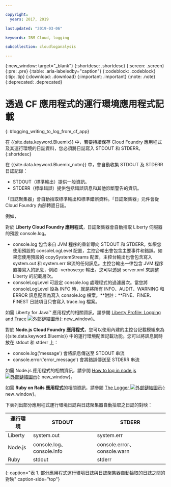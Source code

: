 ```yaml
---

copyright:
  years: 2017, 2019

lastupdated: "2019-03-06"

keywords: IBM Cloud, logging

subcollection: cloudloganalysis

---
```


{:new_window: target="_blank"}
{:shortdesc: .shortdesc}
{:screen: .screen}
{:pre: .pre}
{:table: .aria-labeledby="caption"}
{:codeblock: .codeblock}
{:tip: .tip}
{:download: .download}
{:important: .important}
{:note: .note}
{:deprecated: .deprecated}

# 透過 CF 應用程式的運行環境應用程式記載
{: #logging_writing_to_log_from_cf_app}

在 {{site.data.keyword.Bluemix}} 中，若要持續保存 Cloud Foundry 應用程式及其運行環境的日誌資料，您必須將日誌寫入 STDOUT 和 STDERR。
{:shortdesc}

在 {{site.data.keyword.Bluemix_notm}} 中，會自動收集 STDOUT 及 STDERR 日誌記錄：

* STDOUT（標準輸出）提供一般資訊。  
* STDERR（標準錯誤）提供包括錯誤訊息和其他診斷警告的資訊。 

「日誌聚集器」會自動拾取標準輸出和標準錯誤資料。「日誌聚集器」元件會從 Cloud Foundry 內部轉遞日誌。 

例如， 

對於 **Liberty Cloud Foundry 應用程式**，日誌聚集器會自動拾取 Liberty 伺服器的預設 console.log。 

* console.log 包含來自 JVM 程序的重新導向 STDOUT 和 STDERR。如果您使用預設的 consoleLogLevel 配置，主控台輸出會包含主要事件和錯誤。如果您使用預設的 copySystemStreams 配置，主控台輸出也會包含寫入 system.out 和 system.err 串流的任何訊息。主控台輸出一律包含 JVM 程序直接寫入的訊息，例如 -verbose:gc 輸出。您可以透過 server.xml 來調整 Liberty 的記載層次。
* consoleLogLevel 可設定 console.log 處理程式的過濾層次。當您將 consoleLogLevel 設為 INFO 時，就是將所有 INFO、AUDIT、WARNING 和 ERROR 訊息配置為寫入 console.log 檔案。**附註：**FINE、FINER、FINEST 日誌項目只會寫入 trace.log 檔案。

如需 Liberty for Java™ 應用程式的相關資訊，請參閱 [Liberty Profile: Logging and Trace ![外部鏈結圖示](../../../icons/launch-glyph.svg "外部鏈結圖示")](http://www-01.ibm.com/support/knowledgecenter/was_beta_liberty/com.ibm.websphere.wlp.nd.multiplatform.doc/ae/rwlp_logging.html){: new_window}。

對於 **Node.js Cloud Foundry 應用程式**，您可以使用內建的主控台記載模組來為 {{site.data.keyword.Bluemix}} 中的運行環境配置記載功能。您可以將訊息同時放在 stdout 和 stderr 上：

* console.log('message') 會將訊息傳送至 STDOUT 串流
* console.error('error_message') 會將錯誤傳送至 STDERR 串流

如需 Node.js 應用程式的相關資訊，請參閱 [How to log in node.js ![外部鏈結圖示](../../../icons/launch-glyph.svg "外部鏈結圖示")](https://docs.nodejitsu.com/articles/intermediate/how-to-log/){: new_window}。


如需 **Ruby on Rails 應用程式**的相關資訊，請參閱 [The Logger ![外部鏈結圖示](../../../icons/launch-glyph.svg "外部鏈結圖示")](http://guides.rubyonrails.org/debugging_rails_applications.html#the-logger){: new_window}。

下表列出部分應用程式運行環境日誌與日誌聚集器自動拾取之日誌的對映：

|**運行環境** |**STDOUT**     |**STDERR** |
|-----------------|-------------------|-------------------|
|Liberty |system.out |system.err |
|Node.js |console.log、console.info |console.error、console.warn |
|Ruby |stdout|stderr |
{: caption="表 1. 部分應用程式運行環境日誌與日誌聚集器自動拾取的日誌之間的對映" caption-side="top"}

